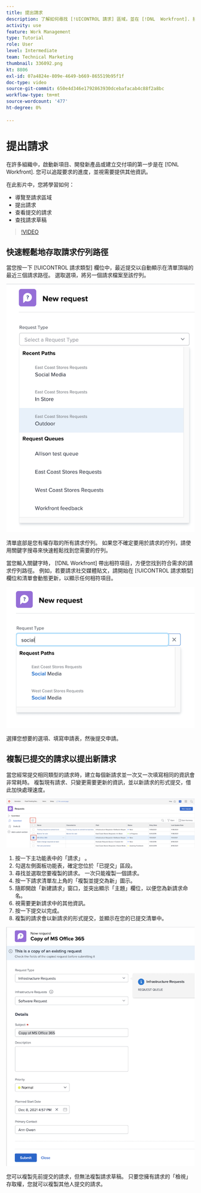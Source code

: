 ```yaml
---
title: 提出請求
description: 了解如何尋找 [!UICONTROL 請求] 區域，並在 [!DNL  Workfront]. 接著，了解如何檢視提交的請求和草稿請求。
activity: use
feature: Work Management
type: Tutorial
role: User
level: Intermediate
team: Technical Marketing
thumbnail: 336092.png
kt: 8806
exl-id: 07a4824e-809e-4649-b669-865519b95f1f
doc-type: video
source-git-commit: 650e4d346e1792863930dcebafacab4c88f2a8bc
workflow-type: tm+mt
source-wordcount: '477'
ht-degree: 0%

---
```


# 提出請求

在許多組織中，啟動新項目、開發新產品或建立交付項的第一步是在 [!DNL Workfront]. 您可以追蹤要求的進度，並視需要提供其他資訊。

在此影片中，您將學習如何：

* 導覽至請求區域
* 提出請求
* 查看提交的請求
* 查找請求草稿

>[!VIDEO](https://video.tv.adobe.com/v/336092/?quality=12&learn=on)

## 快速輕鬆地存取請求佇列路徑

當您按一下 [!UICONTROL 請求類型] 欄位中，最近提交以自動顯示在清單頂端的最近三個請求路徑。 選取選項，將另一個請求檔案至該佇列。

![「請求類型」功能表，顯示最近的請求路徑清單](assets/collaborator-fundamentals-1.png)

清單底部是您有權存取的所有請求佇列。 如果您不確定要用於請求的佇列，請使用關鍵字搜尋來快速輕鬆找到您需要的佇列。

當您輸入關鍵字時， [!DNL Workfront] 帶出相符項目，方便您找到符合需求的請求佇列路徑。 例如，若要請求社交媒體貼文，請開始在 [!UICONTROL 請求類型] 欄位和清單會動態更新，以顯示任何相符項目。

![「請求類型」功能表中輸入字詞，用於顯示最近的請求路徑](assets/collaborator-fundamentals-2.png)

選擇您想要的選項、填寫申請表，然後提交申請。

## 複製已提交的請求以提出新請求

當您經常提交相同類型的請求時，建立每個新請求並一次又一次填寫相同的資訊會非常耗時。 複製現有請求、只變更需要更新的資訊，並以新請求的形式提交，借此加快處理速度。

![顯示如何選取和複製請求的畫面影像。](assets/copy-a-request-icon.png)

1. 按一下主功能表中的「請求」 。
1. 勾選左側面板功能表，確定您位於「已提交」區段。
1. 尋找並選取您要複製的請求。 一次只能複製一個請求。
1. 按一下請求清單左上角的「複製並提交為新」圖示。
1. 隨即開啟「新建請求」窗口，並突出顯示「主題」欄位，以便您為新請求命名。
1. 視需要更新請求中的其他資訊。
1. 按一下提交以完成。
1. 複製的請求會以新請求的形式提交，並顯示在您的已提交清單中。

![顯示如何選取和複製請求的畫面影像。](assets/copy-of-a-request.png)

您可以複製先前提交的請求，但無法複製請求草稿。 只要您擁有請求的「檢視」存取權，您就可以複製其他人提交的請求。

<!---
Learn more
Requests area overview
Create and submit Workfront requests
Guides
Make a work request
--->
